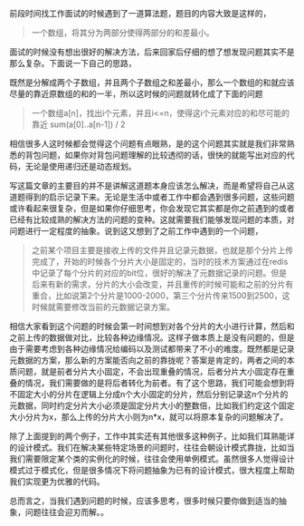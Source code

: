 前段时间找工作面试的时候遇到了一道算法题，题目的内容大致是这样的，
> 一个数组，将其分为两部分使得两部分的和差最小。

面试的时候没有想出很好的解决方法，后来回家后仔细的想了想发现问题其实不是那么复杂。下面说一下自己的思路，

既然是分解成两个子数组，并且两个子数组之和差最小，那么一个数组的和就应该尽量的靠近原数组的和的一半，所以这时候的问题就转化成了下面的问题

> 一个数组a[n]，找出i个元素，并且i<=n，使得这i个元素对应的和尽可能的靠近 sum(a[0]..a[n-1]) / 2

相信很多人这时候都会觉得这个问题有点眼熟，是的这个问题其实就是我们非常熟悉的背包问题，如果你对背包问题理解的比较透彻的话，很快的就能写出对应的代码，无论是使用递归还是动态规划。

写这篇文章的主要目的并不是讲解这道题本身应该怎么解决，而是希望将自己从这道题得到的启示记录下来。无论是生活中或者工作中都会遇到很多问题，这些问题或许看起来很复杂，但是如果你仔细思考，你会发现它其实都是你之前遇到的或者已经有比较成熟的解决方法的问题的变种。这就需要我们能够发现问题的本质，对问题进行一定程度的抽象。说到这又想到了之前工作中遇到的一个问题，

> 之前某个项目主要是接收上传的文件并且记录元数据，也就是那个分片上传完成了，开始的时候各个分片大小是固定的，当时的技术方案通过在redis中记录了每个分片的对应的bit位，很好的解决了元数据记录的问题。但是后来有新的需求，分片的大小会改变，并且重传的时候可能和之前的分片有重合，比如说第2个分片是1000-2000，第三个分片传来1500到2500，这时候就需要修改当前的元数据记录方案。

相信大家看到这个问题的时候会第一时间想到对各个分片的大小进行计算，然后和之前上传的数据做对比，比较各种边缘情况。这样子做本质上是没有问题的，但是由于需要考虑到各种边缘情况给编码以及测试都带来了不小的难度。既然都是记录元数据的方案，那么新的方案能否向之前的靠拢呢？答案是肯定的，两者之间的本质问题，就是前者分片大小固定，不会出现重叠的情况，后者分片大小固定存在重叠的情况，我们需要做的是将后者转化为前者。有了这个思路，我们可能会想到将不固定大小的分片在逻辑上分成n个大小固定的分片，然后分别记录这n个分片的元数据，同时约定分片大小必须是固定分片大小的整数倍，比如我们约定这个固定大小分片为x，那么上传的分片大小则为n*x，就可以将原本复杂的问题解决了。

除了上面提到的两个例子，工作中其实还有其他很多这种例子，比如我们耳熟能详的设计模式。我们在解决某些特定场景的问题时，往往会朝设计模式靠拢，比如当我们需要限定某个类的实例化的时候，往往会使用单例模式。虽然很多人觉得设计模式过于模式化，但是很多情况下将问题抽象为已有的设计模式，很大程度上帮助我们实现更为优雅的代码。

总而言之，当我们遇到问题的时候，应该多思考，很多时候只要你做到适当的抽象，问题往往会迎刃而解。。